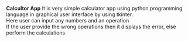 <B>Calcultor App</B>
It is very simple calculator app using python programming language in graphical user interface by using tkinter.<br>Here user can input any numbers and  an operation</br>
If the user provide the wrong  operations then it displays the error, else perform the calculations
